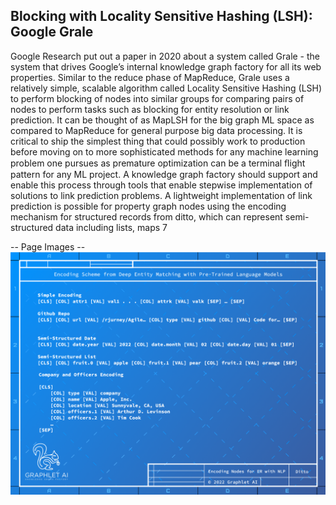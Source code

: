 
## Blocking with Locality Sensitive Hashing (LSH): Google Grale
Google Research put out a paper in 2020 about a system called Grale - the system that drives Google’s
internal knowledge graph factory for all its web properties. Similar to the reduce phase of MapReduce,
Grale uses a relatively simple, scalable algorithm called Locality Sensitive Hashing (LSH) to perform blocking
of nodes into similar groups for comparing pairs of nodes to perform tasks such as blocking for entity
resolution or link prediction. It can be thought of as MapLSH for the big graph ML space as compared to
MapReduce for general purpose big data processing.
It is critical to ship the simplest thing that could possibly work to production before moving on to more
sophisticated methods for any machine learning problem one pursues as premature optimization can be a
terminal ﬂight pattern for any ML project. A knowledge graph factory should support and enable this
process through tools that enable stepwise implementation of solutions to link prediction problems.
A lightweight implementation of link prediction is possible for property graph nodes using the encoding
mechanism for structured records from ditto, which can represent semi-structured data including lists, maps
7

-- Page Images --
![Image 1](./images/image_1.png)

